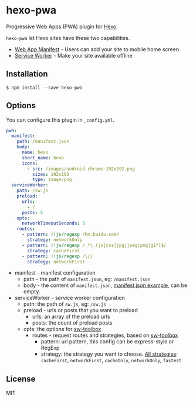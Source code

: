 # hexo-pwa

Progressive Web Apps (PWA) plugin for [Hexo](https://hexo.io/).

`hexo-pwa` let Hexo sites have these two  capabilities.

-  [Web App Manifest](https://developer.mozilla.org/en-US/docs/Web/Manifest) - Users can add your site to mobile home screen
- [Service Worker](https://developers.google.com/web/fundamentals/primers/service-workers/) - Make your site available offline

## Installation

```shell
$ npm install --save hexo-pwa
```

## Options

You can configure this plugin in `_config.yml`.

```yaml
pwa:
  manifest:
    path: /manifest.json
    body:
      name: hexo
      short_name: hexo
      icons:
        - src: /images/android-chrome-192x192.png
          sizes: 192x192
          type: image/png
  serviceWorker:
    path: /sw.js
    preload:
      urls:
        - /
      posts: 5
    opts:
      networkTimeoutSeconds: 5
    routes:
      - pattern: !!js/regexp /hm.baidu.com/
        strategy: networkOnly
      - pattern: !!js/regexp /.*\.(js|css|jpg|jpeg|png|gif)$/
        strategy: cacheFirst
      - pattern: !!js/regexp /\//
        strategy: networkFirst
```

- manifest - manifest configuration
	- path - the path of `manifest.json`, eg: `/manifest.json`
	- body - the content of `manifest.json`,  [manifest.json example](https://developer.mozilla.org/en-US/docs/Web/Manifest), can be empty.
- serviceWorker - service worker configuration
	- path: the path of `sw.js`, eg: `/sw.js`
	- preload - urls or posts that you want to preload
		- urls: an array of the preload urls
		- posts: the count of preload posts
  - opts: the options for [sw-toolbox](https://googlechromelabs.github.io/sw-toolbox/api.html#options)
	- routes - request routes and strategies, based on [sw-toolbox](https://googlechromelabs.github.io/sw-toolbox/#main)
		- pattern: url pattern, this config can be express-style or RegExp
		- strategy: the strategy you want to choose. [All strategies](https://googlechromelabs.github.io/sw-toolbox/api.html#options): `cacheFirst`, `networkFirst`, `cacheOnly`, `networkOnly`, `fastest`

## License

MIT

